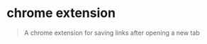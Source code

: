 # chrome extension

> A chrome extension for saving links after opening a new tab

<!--chrome://extensions/-->
